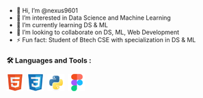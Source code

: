 - 👋 Hi, I’m @nexus9601
- 👀 I’m interested in Data Science and Machine Learning
- 🌱 I’m currently learning DS & ML
- 💞️ I’m looking to collaborate on DS, ML, Web Development
- ⚡ Fun fact: Student of Btech CSE with specialization in DS & ML 

### :hammer_and_wrench: Languages and Tools :
<div>
  <img src="https://github.com/devicons/devicon/blob/master/icons/html5/html5-original.svg" title="HTML" alt="HTML" width="40" height="40"/>&nbsp;
  <img src="https://github.com/devicons/devicon/blob/master/icons/css3/css3-original.svg" title="CSS" alt="CSS" width="40" height="40"/>&nbsp;
  <img src="https://github.com/devicons/devicon/blob/master/icons/python/python-original.svg" title="Python" alt="Python" width="40" height="40"/>&nbsp;
  <img src="https://github.com/devicons/devicon/blob/master/icons/figma/figma-original.svg" title="Figma" alt="Figma" width="40" height="40"/>&nbsp;
</div>
<!---
itzykp/itzykp is a ✨ special ✨ repository because its `README.md` (this file) appears on your GitHub profile.
You can click the Preview link to take a look at your changes.
--->
